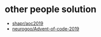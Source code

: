 # other people solution

- [shapr/aoc2019](https://github.com/shapr/aoc2019)
- [neurogoo/Advent-of-code-2019](https://github.com/neurogoo/Advent-of-code-2019)